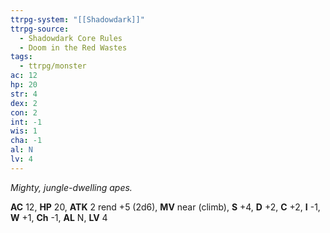 ```yaml
---
ttrpg-system: "[[Shadowdark]]"
ttrpg-source:
  - Shadowdark Core Rules
  - Doom in the Red Wastes
tags:
  - ttrpg/monster
ac: 12
hp: 20
str: 4
dex: 2
con: 2
int: -1
wis: 1
cha: -1
al: N
lv: 4
---
```


_Mighty, jungle-dwelling apes._

**AC** 12, **HP** 20, **ATK** 2 rend +5 (2d6), **MV** near (climb), **S** +4, **D** +2, **C** +2, **I** -1, **W** +1, **Ch** -1, **AL** N, **LV** 4


